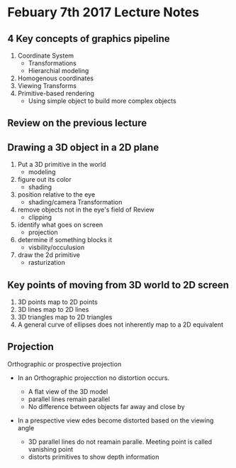 # Febuary 7th 2017 Lecture Notes

## 4 Key concepts of graphics pipeline
1. Coordinate System
    * Transformations
    * Hierarchial modeling
2. Homogenous coordinates
3. Viewing Transforms
4. Primitive-based rendering
    * Using simple object to build more complex objects

## Review  on the previous lecture

## Drawing a 3D object in a 2D plane
1. Put a 3D primitive in the world
    * modeling
2. figure out its color
    * shading
3. position relative to the eye
    * shading/camera Transformation
4. remove objects not in the eye's field of Review
    * clipping
5. identify what goes on screen
    * projection
6. determine if something blocks it
    * visbility/occulusion
7. draw the 2d primitive
    * rasturization

## Key points of moving from 3D world to 2D screen
1. 3D points map to 2D points
2. 3D lines map to 2D lines
3. 3D triangles map to 2D triangles
4. A general curve of ellipses does not inherently map to a 2D equivalent

## Projection

Orthographic or prospective projection

* In an Orthographic projecction no distortion occurs.
    * A flat view of the 3D model
    * parallel lines remain parallel
    * No difference between objects far away and close by

* In a prespective view edes become distorted based on the viewing angle
    * 3D parallel lines do not reamain paralle. Meeting point is called vanishing point
    * distorts primitives to show depth information